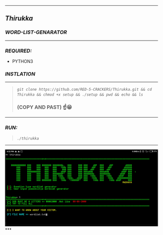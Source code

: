 ***
## _Thirukka_

### _WORD-LIST-GENARATOR_
***
### _REQUIRED:_
* PYTHON3

### _INSTLATION_
***
>  _```git clone https://github.com/RED-5-CRACKERS/Thirukka.git && cd Thirukka && chmod +x setup && ./setup && pwd && echo && ls ```_
> ###  (COPY AND PAST) ☝️😁
***



### _RUN:_
> _``` ./thirukka ```_
***
<img src=".thirukka.jpg" />
***
